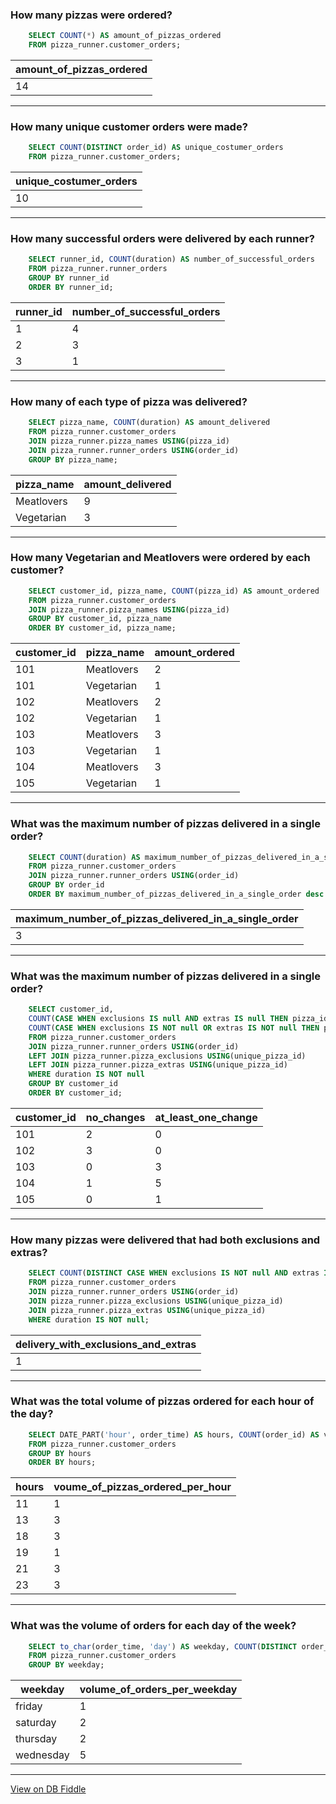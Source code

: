 ### How many pizzas were ordered?
``` sql
    SELECT COUNT(*) AS amount_of_pizzas_ordered 
    FROM pizza_runner.customer_orders;
```
| amount_of_pizzas_ordered |
| ------------------------ |
| 14                       |

---
### How many unique customer orders were made?
``` sql
    SELECT COUNT(DISTINCT order_id) AS unique_costumer_orders
    FROM pizza_runner.customer_orders;
```
| unique_costumer_orders |
| ---------------------- |
| 10                     |

---
### How many successful orders were delivered by each runner?
``` sql
    SELECT runner_id, COUNT(duration) AS number_of_successful_orders
    FROM pizza_runner.runner_orders
    GROUP BY runner_id
    ORDER BY runner_id;
```
| runner_id | number_of_successful_orders |
| --------- | --------------------------- |
| 1         | 4                           |
| 2         | 3                           |
| 3         | 1                           |

---
### How many of each type of pizza was delivered?
``` sql
    SELECT pizza_name, COUNT(duration) AS amount_delivered
    FROM pizza_runner.customer_orders
    JOIN pizza_runner.pizza_names USING(pizza_id)
    JOIN pizza_runner.runner_orders USING(order_id)
    GROUP BY pizza_name;
```
| pizza_name | amount_delivered |
| ---------- | ---------------- |
| Meatlovers | 9                |
| Vegetarian | 3                |

---
### How many Vegetarian and Meatlovers were ordered by each customer?
``` sql
    SELECT customer_id, pizza_name, COUNT(pizza_id) AS amount_ordered
    FROM pizza_runner.customer_orders
    JOIN pizza_runner.pizza_names USING(pizza_id)
    GROUP BY customer_id, pizza_name
    ORDER BY customer_id, pizza_name;
```
| customer_id | pizza_name | amount_ordered |
| ----------- | ---------- | -------------- |
| 101         | Meatlovers | 2              |
| 101         | Vegetarian | 1              |
| 102         | Meatlovers | 2              |
| 102         | Vegetarian | 1              |
| 103         | Meatlovers | 3              |
| 103         | Vegetarian | 1              |
| 104         | Meatlovers | 3              |
| 105         | Vegetarian | 1              |

---
### What was the maximum number of pizzas delivered in a single order?
``` sql
    SELECT COUNT(duration) AS maximum_number_of_pizzas_delivered_in_a_single_order
    FROM pizza_runner.customer_orders
    JOIN pizza_runner.runner_orders USING(order_id)
    GROUP BY order_id
    ORDER BY maximum_number_of_pizzas_delivered_in_a_single_order desc limit 1;
```
| maximum_number_of_pizzas_delivered_in_a_single_order |
| ---------------------------------------------------- |
| 3                                                    |

---
### What was the maximum number of pizzas delivered in a single order?
``` sql
    SELECT customer_id, 
    COUNT(CASE WHEN exclusions IS null AND extras IS null THEN pizza_id END) AS no_changes, 
    COUNT(CASE WHEN exclusions IS NOT null OR extras IS NOT null THEN pizza_id END) AS at_least_one_change
    FROM pizza_runner.customer_orders
    JOIN pizza_runner.runner_orders USING(order_id)
    LEFT JOIN pizza_runner.pizza_exclusions USING(unique_pizza_id)
    LEFT JOIN pizza_runner.pizza_extras USING(unique_pizza_id)
    WHERE duration IS NOT null
    GROUP BY customer_id
    ORDER BY customer_id;
```
| customer_id | no_changes | at_least_one_change |
| ----------- | ---------- | ------------------- |
| 101         | 2          | 0                   |
| 102         | 3          | 0                   |
| 103         | 0          | 3                   |
| 104         | 1          | 5                   |
| 105         | 0          | 1                   |

---
### How many pizzas were delivered that had both exclusions and extras?
``` sql
    SELECT COUNT(DISTINCT CASE WHEN exclusions IS NOT null AND extras IS NOT null THEN pizza_id END) AS delivery_with_exclusions_and_extras
    FROM pizza_runner.customer_orders
    JOIN pizza_runner.runner_orders USING(order_id)
    JOIN pizza_runner.pizza_exclusions USING(unique_pizza_id)
    JOIN pizza_runner.pizza_extras USING(unique_pizza_id)
    WHERE duration IS NOT null;
```
| delivery_with_exclusions_and_extras |
| ----------------------------------- |
| 1                                   |

---
### What was the total volume of pizzas ordered for each hour of the day?
``` sql
    SELECT DATE_PART('hour', order_time) AS hours, COUNT(order_id) AS voume_of_pizzas_ordered_per_hour
    FROM pizza_runner.customer_orders
    GROUP BY hours
    ORDER BY hours;
```
| hours | voume_of_pizzas_ordered_per_hour |
| ----- | -------------------------------- |
| 11    | 1                                |
| 13    | 3                                |
| 18    | 3                                |
| 19    | 1                                |
| 21    | 3                                |
| 23    | 3                                |

---
### What was the volume of orders for each day of the week?
``` sql
    SELECT to_char(order_time, 'day') AS weekday, COUNT(DISTINCT order_id) AS volume_of_orders_per_weekday
    FROM pizza_runner.customer_orders
    GROUP BY weekday;
``` 
| weekday   | volume_of_orders_per_weekday |
| --------- | ---------------------------- |
| friday    | 1                            |
| saturday  | 2                            |
| thursday  | 2                            |
| wednesday | 5                            |

---

[View on DB Fiddle](https://www.db-fiddle.com/f/7VcQKQwsS3CTkGRFG7vu98/65)
